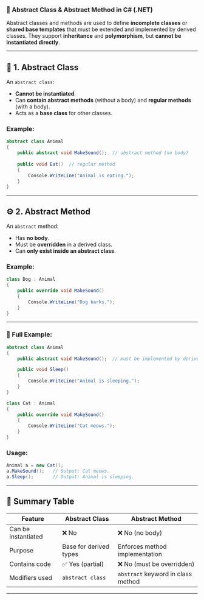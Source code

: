 ### 🔹 Abstract Class & Abstract Method in C# (.NET)

Abstract classes and methods are used to define **incomplete classes** or **shared base templates** that must be extended and implemented by derived classes. They support **inheritance** and **polymorphism**, but **cannot be instantiated directly**.

---

## 🧱 1. **Abstract Class**

An `abstract class`:

* **Cannot be instantiated**.
* Can **contain abstract methods** (without a body) and **regular methods** (with a body).
* Acts as a **base class** for other classes.

### Example:

```csharp
abstract class Animal
{
    public abstract void MakeSound();  // abstract method (no body)
    
    public void Eat()  // regular method
    {
        Console.WriteLine("Animal is eating.");
    }
}
```

---

## ⚙️ 2. **Abstract Method**

An `abstract` method:

* Has **no body**.
* Must be **overridden** in a derived class.
* Can **only exist inside an abstract class**.

### Example:

```csharp
class Dog : Animal
{
    public override void MakeSound()
    {
        Console.WriteLine("Dog barks.");
    }
}
```

---

### 🧪 Full Example:

```csharp
abstract class Animal
{
    public abstract void MakeSound();  // must be implemented by derived class

    public void Sleep()
    {
        Console.WriteLine("Animal is sleeping.");
    }
}

class Cat : Animal
{
    public override void MakeSound()
    {
        Console.WriteLine("Cat meows.");
    }
}
```

### Usage:

```csharp
Animal a = new Cat();
a.MakeSound();   // Output: Cat meows.
a.Sleep();       // Output: Animal is sleeping.
```

---

## 🧠 Summary Table

| Feature             | Abstract Class         | Abstract Method                    |
| ------------------- | ---------------------- | ---------------------------------- |
| Can be instantiated | ❌ No                   | ❌ No (no body)                     |
| Purpose             | Base for derived types | Enforces method implementation     |
| Contains code       | ✅ Yes (partial)        | ❌ No (must be overridden)          |
| Modifiers used      | `abstract class`       | `abstract` keyword in class method |

---
